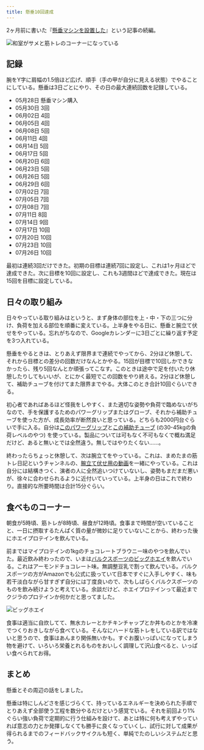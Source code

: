 ```yaml
---
title: 懸垂10回達成
---
```

2ヶ月前に書いた『[懸垂マシンを設置した](https://r7kamura.com/articles/2022-05-28-chinning-machine-st115)』という記事の続編。

![](https://lh3.googleusercontent.com/docs/ADP-6oGbAaGiQqpdac7gAaU3eeLPSEkO9jq5Pt2ffbT1f-OP1eg4pXzCgyjZBkNfDwYrRtl1j0e1kvv1vAknr7zjmY5JvU_8jV9aIW-FVQ7xSLnL2fDkglaqxA5pJyz6jj5scb9n1UmI8VzL1N3XHHrsIzFLGPQ47B7encey5I53Y1v6OeqcX1CUuvseCZxaEDRWcc2fFhIu9zVv3KKDzUMT2bita1BOl8EnA5CvfKfza09qga-T7qJx0oIj8XEETCbK9O_xhi9kwDF2j7C_qfsanfPpcL-lkU_tOjFCHDwSwQqF0WwFYevLHmQ-dJNEIzRQqxEVNKeNkltiHyiyLtFftGrBvos-qb17hCPLLMXC4r8AXv92R_cD5w3pVkJvAU0ncf3ASRVewiTBoGA0IZ8AL45_m3efVg2M9b4FxRQq6hxNzeuz2PEO5jakoqMZNjaEzBmhkdi_pdafN3hu8ygqesCjs8OF9EeuxwzuUztCg8VGyKRbOPq-2rpPp6jViYlOhiSh_rQJmJU9G9Cn-iD_txuZ4gduu-biOEkGyBSOXwqVfu37ggpNIpi7C2TRVcYrtAO__IyQELgbKXQ__wa_O1clQ0CxlPY2xr3F3L2SaZLoelMCsnNElvY_hNOdgkp3VukSIyiO5ioWHpe3bioWqopGK-oyq-mENVCZOk47xABzT-Zg0AoCAnVdjevXRikprDO4MHxHEP2lii0Y_jpuwRLRnh8b2oN2iBqy45LtLWFysC9-l0Igo24k6UKIN2fciMW5nK9ZC4nn7LKsN0XYHsqKRxEE2t4BMIbJ-riHuvuCT8nwNgbSrnH6JByATq7ykwMNGMGEszuQhKqFeU5yw2w-hwZYHdA6Edsq40_KOCvYUmvNOFq7KgJwlbBwk3tGvuhW2CyatxWJy54v3QAelQi_Kj0IMGzdjJOgcM0QAUm1gaGdr1ebWa6YE9d6uxzTYyaWACxoA5JzTf1pGQmpigZlsg4k7HfRXAnXUX1VDtButCMzFH5YhP-LmEqvGhpAU2NPObVL14sRACIkjzLJaB6oKWTMG7aQNceN3LADTthGxsmffAAGk3mJ1lfPOV0F9ZcBuAAMi9iLSE0FAqKmTw6r6QGghmVvgBY3EaUr7KCeLSwAic3DAAm57zT7_cqCu4Wqjp31fJfyCOmyZdFk0mchBZSiPye8nBo5uV5lKJIDvlM-CyMqNjFqpah2dkVddJgGdjYHOzPxN84o429FxBcZDcHrWYdRVItY3I8hko7HmGFTUg "和室がサメと筋トレのコーナーになっている")

記録
--

腕をY字に肩幅の1.5倍ほど広げ、順手（手の甲が自分に見える状態）でやることにしている。懸垂は3日ごとにやり、その日の最大連続回数を記録している。

*   05月28日 懸垂マシン購入
*   05月30日 3回
*   06月02日 4回
*   06月05日 4回
*   06月08日 5回
*   06月11日 4回
*   06月14日 5回
*   06月17日 5回
*   06月20日 6回
*   06月23日 5回
*   06月26日 5回
*   06月29日 6回
*   07月02日 7回
*   07月05日 7回
*   07月08日 7回
*   07月11日 8回
*   07月14日 9回
*   07月17日 10回
*   07月20日 10回
*   07月23日 10回
*   07月26日 10回

最初は連続3回だけできた。初期の目標は連続7回に設定し、これは1ヶ月ほどで達成できた。次に目標を10回に設定し、これも3週間ほどで達成できた。現在は15回を目標に設定している。

日々の取り組み
-------

日々やっている取り組みはというと、まず身体の部位を上・中・下の三つに分け、負荷を加える部位を順番に変えている。上半身をやる日に、懸垂と腕立て伏せをやっている。忘れがちなので、Googleカレンダーに3日ごとに繰り返す予定を3つ入れている。

懸垂をやるときは、とりあえず限界まで連続でやってから、2分ほど休憩して、それから目標との差分の回数だけなんとかやる。15回が目標で10回しかできなかったら、残り5回なんとか頑張ってこなす。このときは途中で足を付いたり休憩したりしてもいいが、とにかく最短でこの回数をやり終える。2分ほど休憩して、補助チューブを付けてまた限界までやる。大体このとき合計10回ぐらいできる。

初心者であればあるほど怪我をしやすく、また適切な姿勢や負荷で臨めないがちなので、手を保護するためのパワーグリップまたはグローブ、それから補助チューブを使った方が、成長効率が断然良いと思っている。どちらも2000円台ぐらいで手に入る。自分は[このパワーグリップ](https://www.amazon.co.jp/dp/B07SN3K6QY)と[この補助チューブ](https://www.amazon.co.jp/dp/B08J3RLXRD) (の30-45kgの負荷レベルのやつ) を使っている。製品については可もなく不可もなくで概ね満足だけど、あると無いとでは全然違う。無しではやりたくない……。

終わったらちょっと休憩して、次は腕立てをやっている。これは、まめたまの筋トレ日記というチャンネルの、[腕立て伏せ用の動画](https://www.youtube.com/watch?v=AL6KJ4gPx0c&list=PLJWXeNPGozjtVGumqcAacWnJxX7YsNo4e&index=3&ab_channel=%E3%81%BE%E3%82%81%E3%81%9F%E3%81%BE%E3%81%AE%E7%AD%8B%E3%83%88%E3%83%AC%E6%97%A5%E8%A8%98)を一緒にやっている。これは自分には結構きつく、演者の人に全然追いつけていないし、姿勢もまだまだ悪いが、徐々に合わせられるように近付いていっている。上半身の日はこれで終わり。直接的な所要時間は合計15分ぐらい。

食べものコーナー
--------

朝食が5時頃、筋トレが8時頃、昼食が12時頃。食事まで時間が空いていることと、一日に摂取するたんぱく質の量が微妙に足りていないことから、終わった後にホエイプロテインを飲んでいる。

前まではマイプロテインの1kgのチョコレートブラウニー味のやつを飲んでいた。最近飲み終わったので、いまは[バルクスポーツのビッグホエイ](https://www.amazon.co.jp/dp/B086JSPKT3)を飲んでいる。これはアーモンドチョコレート味。無調整豆乳で割って飲んでいる。バルクスポーツの方がAmazonでも公式に扱っていて日本ですぐに入手しやすく、味も若干淡白ながら甘すぎず自分には丁度良いので、次もしばらくバルクスポーツのものを飲み続けようと考えている。余談だけど、ホエイプロテインって最近までクジラのプロテインか何かだと思ってました。

![](https://lh3.googleusercontent.com/docs/ADP-6oEtZF1yyfwRKdUU7TApuE-a65VyLwZqwHbaDfcI0-QhCZ6lEUOuudcDLYgfOe5Z4BMlSybfSJsta9QVat2Ittg-W9nGHkznlNcOMbSjp8R5c59so77Blu_TShcZzN8_A4_kBk4ek-k8BFxB68ZSlCPp2mna7aYbMX4Dux9XqK234VEupMozw9V4o8zDdNtsok4amqC0n6EHWHge4sQIZWakXWNXsYUeTFTNYetWmeZ_UNXkjBCmscd_-ZsN8USPU60QdYa1eZxBKD4FdyBwj-HS5WKBvlbNPX3rR5ymsPZxRs1K28Cu5-3yzpj9vhUWjTeDC2s_FG4YcSU8s41cNl2rDp8xCGZPwVi3iub-l0EH8RxVUTMWvXhW4B0cBeqSh7Ugr2RFrYuoGdeU_6ZgSTtIn3_G8B_0xsdwxgbmmWc0AO_NeduCdBS0TbBjAJWrfGjWrK7g5QH00Kv33lWwLlwaTjZhGAwS1NhtqJo8ojYeZg6CmoGH3oBHcCh4DtyIexvfUxvWO76ll2tVF60izj2f0EU6833QtXavDijHPmFam58zFIQ0M_Lzo_C9lhzgPwNmd3VhutFQt9gHBLK_180UVQNGCNFHglVePzMFacEF-STQM3BJvic9k2AzX0zFdhh3yhH2csy9oDPbPRKZInppMNvd_5L0UIIikjgnqop7f8fPCxdp2QbNfNinWb3f-pWnEEo_nw1PHTSByLN3s8uLrS7cFNlL-i0KoYSH9KDph24dvbSmVkxuZKLTdwkI_k5AXY78Ufm1jD1Ms-2ZEVrJWihWdJ67P3nmg_pTPsK7T-0n-FZr7v-AmXOCI9GtazwiAS6oesZmpcryvj7qteiqaOx0VAeHEHxDX_t_LhXQGET2sOxaDQtAoDSiqtmRjS9ASa3ZryTmnSeoNyrfXyfphe5JoN5yQFGTwYZmlK7Q393EjTfJ2Tm1kEaHh1xevgkMh4-4LZiHpUmJizvyPsYczfTIdbFYa_EjpQXKkuEWXOtGVoi3EpcfnYTWmcYzYq1k1byGUCgKdPfgiRFY74AmqOylPXKZfVnYqfoauuvBq2E5oiS85VTdwDEkZJPqd3gdK-5LVhxMN3c2fYGMXDR-PR_NLy-n9uWfDmewEvKXtPBCYuED7gj3xJ17ZOFwhlPgjwozgJS-2b3lcF13k3MrUF7eLihIBp5S73y02b5GI135TwIfEDCJB9ZOr0R2iyi45mYTFJ12uCw52XfKBfUke8Nn2-vTLwXV91hWeFVn7fmohQ "ビッグホエイ")

食事は適当に自炊してて、無水カレーとかチキンチャップとか丼ものとかを冷凍でつくりおきしながら食べている。そんなにハードな筋トレをしている訳ではないと思うので、食事はあんまり関係無いかも。すぐお腹いっぱいになってしまう物を避けて、いろいろ栄養とれるものをおいしく調理して沢山食べると、いっぱい食べられてお得。

まとめ
---

懸垂とその周辺の話をしました。

懸垂は特にしんどさを感じづらくて、持っているエネルギーを決められた手順でとりあえず全部使う工程を数分やるだけという感覚でいる。それを前回より1%ぐらい強い負荷で定期的に行う仕組みを設けて、あとは特に何も考えずやっていれば意志の力とか発揮しなくても勝手に良くなっていくし、試行に対して成果が得られるまでのフィードバックサイクルも短く、単純でたのしいシステムだと思う。
